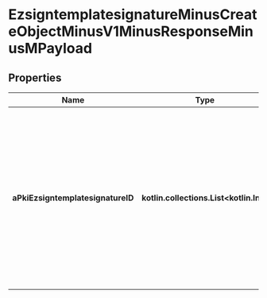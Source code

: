 
# EzsigntemplatesignatureMinusCreateObjectMinusV1MinusResponseMinusMPayload

## Properties
Name | Type | Description | Notes
------------ | ------------- | ------------- | -------------
**aPkiEzsigntemplatesignatureID** | **kotlin.collections.List&lt;kotlin.Int&gt;** | An array of unique IDs representing the object that were requested to be created.  They are returned in the same order as the array containing the objects to be created that was sent in the request. | 




